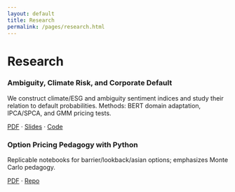 ```yaml
---
layout: default
title: Research
permalink: /pages/research.html
---
```


<h1>Research</h1>

<h3>Ambiguity, Climate Risk, and Corporate Default</h3>
<p>We construct climate/ESG and ambiguity sentiment indices and study their relation to default probabilities.
Methods: BERT domain adaptation, IPCA/SPCA, and GMM pricing tests.</p>
<p><a href="#">PDF</a> · <a href="#">Slides</a> · <a href="#">Code</a></p>

<h3>Option Pricing Pedagogy with Python</h3>
<p>Replicable notebooks for barrier/lookback/asian options; emphasizes Monte Carlo pedagogy.</p>
<p><a href="#">PDF</a> · <a href="#">Repo</a></p>
